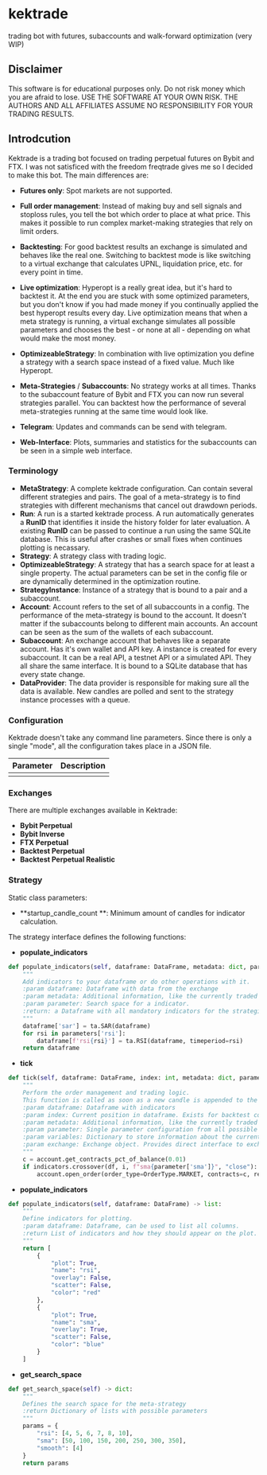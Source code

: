 # kektrade
trading bot with futures, subaccounts and walk-forward optimization (very WIP)

## Disclaimer
This software is for educational purposes only. Do not risk money which you are afraid to lose. USE THE SOFTWARE AT YOUR OWN RISK. THE AUTHORS AND ALL AFFILIATES ASSUME NO RESPONSIBILITY FOR YOUR TRADING RESULTS.

## Introdcution

Kektrade is a trading bot focused on trading perpetual futures on Bybit and FTX. I was not satisficed with the freedom freqtrade gives me so I decided to make this bot. The main differences are:

* **Futures only**: Spot markets are not supported.

* **Full order management**: Instead of making buy and sell signals and stoploss rules, you tell the bot which order to place at what price. This makes it possible to run complex market-making strategies that rely on limit orders.
* **Backtesting**: For good backtest results an exchange is simulated and behaves like the real one. Switching to backtest mode is like switching to a virtual exchange that calculates UPNL, liquidation price, etc. for every point in time.
* **Live optimization**: Hyperopt is a really great idea, but it's hard to backtest it. At the end you are stuck with some optimized parameters, but you don't know if you had made money if you continually applied the best hyperopt results every day. Live optimization means that when a meta strategy is running, a virtual exchange simulates all possible parameters and chooses the best - or none at all - depending on what would make the most money. 
* **OptimizeableStrategy**: In combination with live optimization you define a strategy with a search space instead of a fixed value. Much like Hyperopt.
* **Meta-Strategies** / **Subaccounts**: No strategy works at all times. Thanks to the subaccount feature of Bybit and FTX you can now run several strategies parallel. You can backtest how the performance of several meta-strategies running at the same time would look like. 
* **Telegram**: Updates and commands can be send with telegram.
* **Web-Interface**: Plots, summaries and statistics for the subaccounts can be seen in a simple web interface.

### Terminology

* **MetaStrategy**: A complete kektrade configuration. Can contain several different strategies and pairs. The goal of a meta-strategy is to find strategies with different mechanisms that cancel out drawdown periods.
* **Run**: A run is a started kektrade process. A run automatically generates a **RunID** that identifies it inside the history folder for later evaluation. A existing **RunID** can be passed to continue a run using the same SQLite database. This is useful after crashes or small fixes when continues plotting is necassary.
* **Strategy**: A strategy class with trading logic.
* **OptimizeableStrategy**: A strategy that has a search space for at least a single property. The actual parameters can be set in the config file or are dynamically determined in the optimization routine.
* **StrategyInstance**: Instance of a strategy that is bound to a pair and a subaccount.
* **Account**: Account refers to the set of all subaccounts in a config. The performance of the meta-strategy is bound to the account. It doesn't matter if the subaccounts belong to different main accounts. An account can be seen as the sum of the wallets of each subaccount.
* **Subaccount**: An exchange account that behaves like a separate account. Has it's own wallet and API key. A instance is created for every subaccount. It can be a real API, a testnet API or a simulated API. They all share the same interface. It is bound to a SQLite database that has every state change.
* **DataProvider**: The data provider is responsible for making sure all the data is available. New candles are polled and sent to the strategy instance processes with a queue.



### Configuration ###

Kektrade doesn't take any command line parameters. Since there is only a single "mode", all the configuration takes place in a JSON file. 

| Parameter | Description |
| --------- | ----------- |
|           |             |

### Exchanges ###

There are multiple exchanges available in Kektrade:

* **Bybit Perpetual**
* **Bybit Inverse**
* **FTX Perpetual**
* **Backtest Perpetual** 
* **Backtest Perpetual Realistic**







### Strategy

Static class parameters:

* **startup_candle_count **: Minimum amount of candles for indicator calculation.

  

The strategy interface defines the following functions:

* **populate_indicators**

```python
def populate_indicators(self, dataframe: DataFrame, metadata: dict, parameters: dict) -> DataFrame:
    """
    Add indicators to your dataframe or do other operations with it.
    :param dataframe: Dataframe with data from the exchange
    :param metadata: Additional information, like the currently traded pair
    :param parameter: Search space for a indicator.
    :return: a Dataframe with all mandatory indicators for the strategies
    """
    dataframe['sar'] = ta.SAR(dataframe)
 	for rsi in parameters['rsi']:
 		dataframe[f'rsi{rsi}'] = ta.RSI(dataframe, timeperiod=rsi)
    return dataframe
```

* **tick**

```python
def tick(self, dataframe: DataFrame, index: int, metadata: dict, parameter: dict, variables: dict, account: ISubaccount) -> None:
    """
	Perform the order management and trading logic.
	This function is called as soon as a new candle is appended to the dataframe or in a loop in case of backtest.
	:param dataframe: Dataframe with indicators
	:param index: Current position in dataframe. Exists for backtest compatibility. In Live it is len(dataframe) -1.
	:param metadata: Additional information, like the currently traded pair
	:param parameter: Single parameter configuration from all possible combinations
	:param variables: Dictionary to store information about the current state. Stays persistent between tick calls.
	:param exchange: Exchange object. Provides direct interface to exchange.
    """
    c = account.get_contracts_pct_of_balance(0.01)
    if indicators.crossover(df, i, f"sma{parameter['sma']}", "close"):
        account.open_order(order_type=OrderType.MARKET, contracts=c, reduce_only=True)
```

* **populate_indicators**

```python
def populate_indicators(self, dataframe: DataFrame) -> list:
    """
    Define indicators for plotting.
    :param dataframe: Dataframe, can be used to list all columns.
    :return List of indicators and how they should appear on the plot.
    """
    return [
        {
            "plot": True,
            "name": "rsi",
            "overlay": False,
            "scatter": False,
            "color": "red"
        },
        {
            "plot": True,
            "name": "sma",
            "overlay": True,
            "scatter": False,
            "color": "blue"
        }
    ]
```

* **get_search_space**

```python
def get_search_space(self) -> dict:
    """
    Defines the search space for the meta-strategy
    :return Dictionary of lists with possible parameters
    """
    params = {
        "rsi": [4, 5, 6, 7, 8, 10],
        "sma": [50, 100, 150, 200, 250, 300, 350],
        "smooth": [4]
    }
    return params
```





